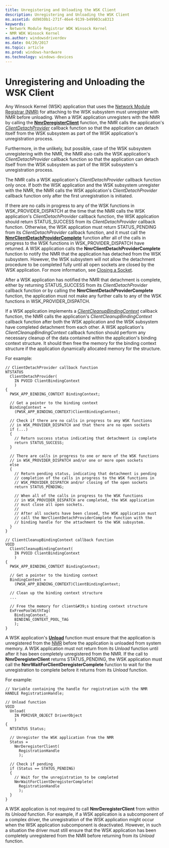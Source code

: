 ```yaml
---
title: Unregistering and Unloading the WSK Client
description: Unregistering and Unloading the WSK Client
ms.assetid: dd9030b1-271f-46e4-9139-b49903ca8313
keywords:
- Network Module Registrar WDK Winsock Kernel
- NMR WDK Winsock Kernel
ms.author: windowsdriverdev
ms.date: 04/20/2017
ms.topic: article
ms.prod: windows-hardware
ms.technology: windows-devices
---
```


# Unregistering and Unloading the WSK Client


Any Winsock Kernel (WSK) application that uses the [Network Module Registrar (NMR)](network-module-registrar2.md) for attaching to the WSK subsystem must unregister with NMR before unloading. When a WSK application unregisters with the NMR by calling the [**NmrDeregisterClient**](https://msdn.microsoft.com/library/windows/hardware/ff568774) function, the NMR calls the application's [*ClientDetachProvider*](https://msdn.microsoft.com/library/windows/hardware/ff544908) callback function so that the application can detach itself from the WSK subsystem as part of the WSK application's unregistration process.

Furthermore, in the unlikely, but possible, case of the WSK subsystem unregistering with the NMR, the NMR also calls the WSK application's *ClientDetachProvider* callback function so that the application can detach itself from the WSK subsystem as part of the WSK subsystem's unregistration process.

The NMR calls a WSK application's *ClientDetachProvider* callback function only once. If both the WSK application and the WSK subsystem unregister with the NMR, the NMR calls the WSK application's *ClientDetachProvider* callback function only after the first unregistration is initiated.

If there are no calls in progress to any of the WSK functions in WSK\_PROVIDER\_DISPATCH at the time that the NMR calls the WSK application's *ClientDetachProvider* callback function, the WSK application should return STATUS\_SUCCESS from its *ClientDetachProvider* callback function. Otherwise, the WSK application must return STATUS\_PENDING from its *ClientDetachProvider* callback function, and it must call the [**NmrClientDetachProviderComplete**](https://msdn.microsoft.com/library/windows/hardware/ff568772) function after all of the calls in progress to the WSK functions in WSK\_PROVIDER\_DISPATCH have returned. A WSK application calls the **NmrClientDetachProviderComplete** function to notify the NMR that the application has detached from the WSK subsystem. However, the WSK subsystem will not allow the detachment procedure to be completed fully until all open sockets are closed by the WSK application. For more information, see [Closing a Socket](closing-a-socket.md).

After a WSK application has notified the NMR that detachment is complete, either by returning STATUS\_SUCCESS from its *ClientDetachProvider* callback function or by calling the **NmrClientDetachProviderComplete** function, the application must not make any further calls to any of the WSK functions in WSK\_PROVIDER\_DISPATCH.

If a WSK application implements a [*ClientCleanupBindingContext*](https://msdn.microsoft.com/library/windows/hardware/ff544904) callback function, the NMR calls the application's *ClientCleanupBindingContext* callback function after both the WSK application and the WSK subsystem have completed detachment from each other. A WSK application's *ClientCleanupBindingContext* callback function should perform any necessary cleanup of the data contained within the application's binding context structure. It should then free the memory for the binding context structure if the application dynamically allocated memory for the structure.

For example:

```
// ClientDetachProvider callback function
NTSTATUS
  ClientDetachProvider(
    IN PVOID ClientBindingContext
    )
{
  PWSK_APP_BINDING_CONTEXT BindingContext;

  // Get a pointer to the binding context
  BindingContext =
    (PWSK_APP_BINDING_CONTEXT)ClientBindingContext;

  // Check if there are no calls in progress to any WSK functions
  // in WSK_PROVIDER_DISPATCH and that there are no open sockets
  if (...)
  {
    // Return success status indicating that detachment is complete
    return STATUS_SUCCESS;
  }

  // There are calls in progress to one or more of the WSK functions
  // in WSK_PROVIDER_DISPATCH and/or one or more open sockets
  else
  {
    // Return pending status, indicating that detachment is pending
    // completion of the calls in progress to the WSK functions in
    // WSK_PROVIDER_DISPATCH and/or closing of the open sockets
    return STATUS_PENDING;

    // When all of the calls in progress to the WSK functions
    // in WSK_PROVIDER_DISPATCH are completed, the WSK application
    // must close all open sockets.
    //
    // After all sockets have been closed, the WSK application must
    // call the NmrClientDetachProviderComplete function with the
    // binding handle for the attachment to the WSK subsystem.
  }
}

// ClientCleanupBindingContext callback function
VOID
  ClientCleanupBindingContext(
    IN PVOID ClientBindingContext
    )
{
  PWSK_APP_BINDING_CONTEXT BindingContext;

  // Get a pointer to the binding context
  BindingContext =
    (PWSK_APP_BINDING_CONTEXT)ClientBindingContext;

  // Clean up the binding context structure
  ...

  // Free the memory for client&#39;s binding context structure
  ExFreePoolWithTag(
    BindingContext,
    BINDING_CONTEXT_POOL_TAG
    );
}
```

A WSK application's [**Unload**](https://msdn.microsoft.com/library/windows/hardware/ff564886) function must ensure that the application is unregistered from the [NMR](network-module-registrar2.md) before the application is unloaded from system memory. A WSK application must not return from its *Unload* function until after it has been completely unregistered from the NMR. If the call to **NmrDeregisterClient** returns STATUS\_PENDING, the WSK application must call the **NmrWaitForClientDeregisterComplete** function to wait for the unregistration to complete before it returns from its *Unload* function.

For example:

```
// Variable containing the handle for registration with the NMR
HANDLE RegistrationHandle;

// Unload function
VOID
  Unload(
    IN PDRIVER_OBJECT DriverObject
    )
{
  NTSTATUS Status;

  // Unregister the WSK application from the NMR
  Status =
    NmrDeregisterClient(
      RegistrationHandle
      );

  // Check if pending
  if (Status == STATUS_PENDING)
  {
    // Wait for the unregistration to be completed
    NmrWaitForClientDeregisterComplete(
      RegistrationHandle
      );
  }
}
```

A WSK application is not required to call **NmrDeregisterClient** from within its *Unload* function. For example, if a WSK application is a subcomponent of a complex driver, the unregistration of the WSK application might occur when the WSK application subcomponent is deactivated. However, in such a situation the driver must still ensure that the WSK application has been completely unregistered from the NMR before returning from its *Unload* function.

 

 





